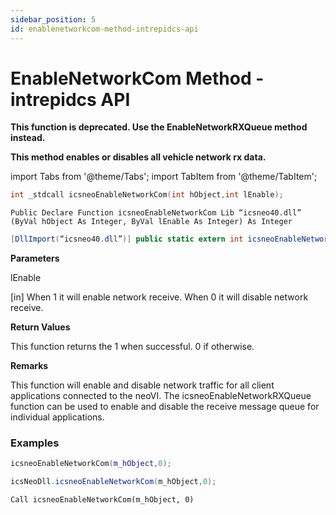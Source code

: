 ```yaml
---
sidebar_position: 5
id: enablenetworkcom-method-intrepidcs-api
---
```


# EnableNetworkCom Method - intrepidcs API

**This function is deprecated. Use the EnableNetworkRXQueue method instead.**

**This method enables or disables all vehicle network rx data.**

import Tabs from '@theme/Tabs';
import TabItem from '@theme/TabItem';

<Tabs>
<TabItem value="cpp" label="C/C++ Declare" default>

```cpp
int _stdcall icsneoEnableNetworkCom(int hObject,int lEnable);
```
</TabItem>

<TabItem value="vbnet" label="Visual Basic .NET Declare">

```vbnet
Public Declare Function icsneoEnableNetworkCom Lib “icsneo40.dll” (ByVal hObject As Integer, ByVal lEnable As Integer) As Integer
```
</TabItem>

<TabItem value="c#" label="C# Declare">

```csharp
[DllImport(“icsneo40.dll”)] public static extern int icsneoEnableNetworkCom(int hObject, int lEnable);
```
</TabItem>
</Tabs>

**Parameters**

lEnable

\[in] When 1 it will enable network receive. When 0 it will disable network receive.

**Return Values**

This function returns the 1 when successful. 0 if otherwise.

**Remarks**

This function will enable and disable network traffic for all client applications connected to the neoVI. The icsneoEnableNetworkRXQueue function can be used to enable and disable the receive message queue for individual applications.

### Examples

<Tabs>
<TabItem value="cpp" label="C/C++ Example" default>

```cpp
icsneoEnableNetworkCom(m_hObject,0);
```
</TabItem>

<TabItem value="c#" label="C# Example">

```csharp
icsNeoDll.icsneoEnableNetworkCom(m_hObject,0);
```
</TabItem>

<TabItem value="vbnet" label="Visual Basic .NET Example">

```vbnet
Call icsneoEnableNetworkCom(m_hObject, 0)
```
</TabItem>
</Tabs>